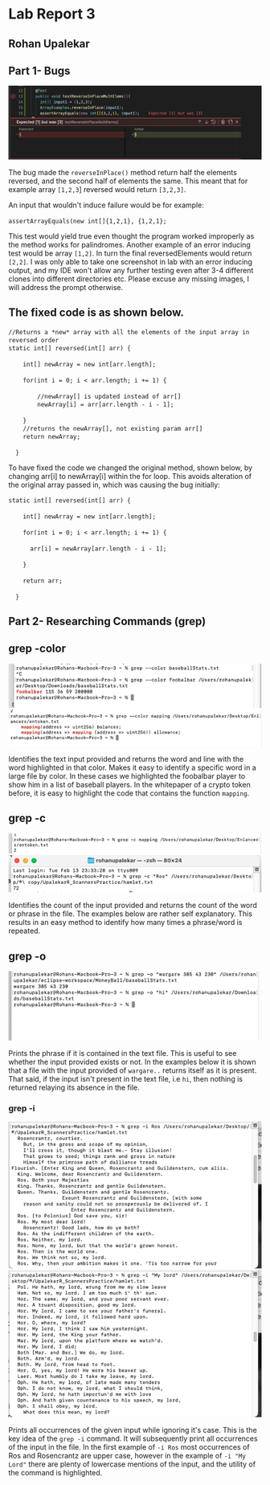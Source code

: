# Lab Report 3
## Rohan Upalekar

## Part 1- Bugs


![Image](reverseInPlaceBug.png)

The bug made the `reverseInPlace()` method return half the elements reversed, and the second half of elements the same. This meant that for example array `[1,2,3`] reversed would return `[3,2,3]`. 

An input that wouldn't induce failure would be for example: 


`assertArrayEquals(new int[]{1,2,1}, {1,2,1};` 

This test would yield true even thought the program worked improperly as the method works for palindromes. Another example of an error inducing test would be array `[1,2]`. In turn the final reversedElements would return `[2,2]`. I was only able to take one screenshot in lab with an error inducing output, and my IDE won't allow any further testing even after 3-4 different clones into different directories etc. Please excuse any missing images, I will address the prompt otherwise. 



## The fixed code is as shown below.


```
//Returns a *new* array with all the elements of the input array in reversed order
static int[] reversed(int[] arr) {

    int[] newArray = new int[arr.length];

    for(int i = 0; i < arr.length; i += 1) {

        //newArray[] is updated instead of arr[]
        newArray[i] = arr[arr.length - i - 1];

    }
    //returns the newArray[], not existing param arr[]
    return newArray;

  }

```
To have fixed the code we changed the original method, shown below, by changing arr[i] to newArray[i] within the for loop. This avoids alteration of the original array passed in, which was causing the bug initially:


```
static int[] reversed(int[] arr) {

    int[] newArray = new int[arr.length];

    for(int i = 0; i < arr.length; i += 1) {

      arr[i] = newArray[arr.length - i - 1];

    }

    return arr;

  }

```


## Part 2- Researching Commands (grep)
## grep -color

![Image](grep11.png)
![Image](grep12.png)


Identifies the text input provided and returns the word and line with the word highlighted in that color. Makes it easy to identify a specific word in a large file by color. In these cases we highlighted the foobalbar player to show him in a list of baseball players. In the whitepaper of a crypto token before, it is easy to highlight the code that contains the function `mapping`. 
## grep -c

![Image](grep21.png)
![Image](grep222.png)


Identifies the count of the input provided and returns the count of the word or phrase in the file. The examples below are rather self explanatory. This results in an easy method to identify how many times a phrase/word is repeated. 


## grep -o

![Image](grep31.png)

Prints the phrase if it is contained in the text file. This is useful to see whether the input provided exists or not. In the examples below it is shown that a file with the input provided of `wargare..` returns itself as it is present. That said, if the input isn't present in the text file, i.e `hi`, then nothing is returned relaying its absence in the file. 

### grep -i


![Image](grep41.png)
![Image](grep42.png)

Prints all occurrences of the given input while ignoring it's case. This is the key idea of the `grep -i` command. It will subsequently print all occurrences of the input in the file. In the first example of `-i Ros` most occurrences of Ros and Rosencrantz are upper case, however in the example of `-i "My Lord"` there are plenty of lowercase mentions of the input, and the utility of the command is highlighted. 
